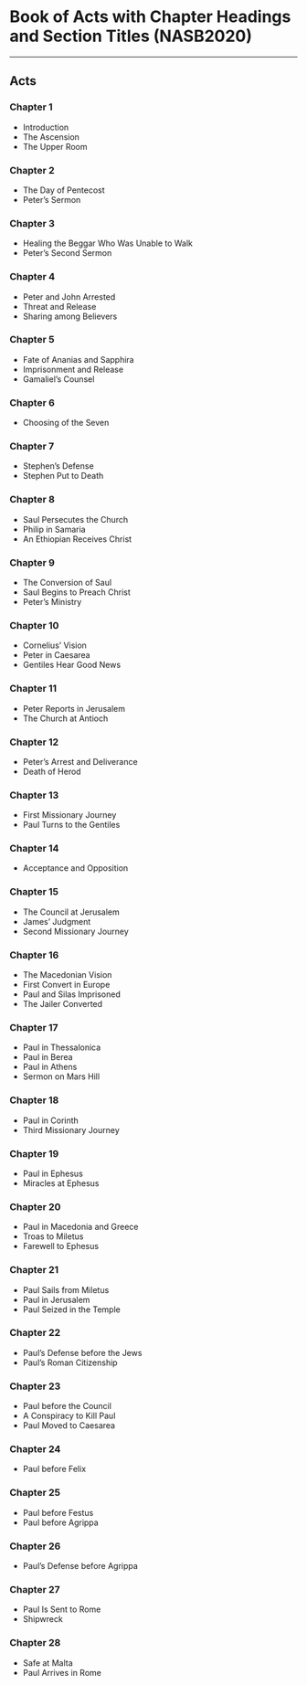 # Book of Acts with Chapter Headings and Section Titles (NASB2020)

---

## Acts

### Chapter 1
- Introduction
- The Ascension
- The Upper Room

### Chapter 2
- The Day of Pentecost
- Peter’s Sermon

### Chapter 3
- Healing the Beggar Who Was Unable to Walk
- Peter’s Second Sermon

### Chapter 4
- Peter and John Arrested
- Threat and Release
- Sharing among Believers

### Chapter 5
- Fate of Ananias and Sapphira
- Imprisonment and Release
- Gamaliel’s Counsel

### Chapter 6
- Choosing of the Seven

### Chapter 7
- Stephen’s Defense
- Stephen Put to Death

### Chapter 8
- Saul Persecutes the Church
- Philip in Samaria
- An Ethiopian Receives Christ

### Chapter 9
- The Conversion of Saul
- Saul Begins to Preach Christ
- Peter’s Ministry

### Chapter 10
- Cornelius’ Vision
- Peter in Caesarea
- Gentiles Hear Good News

### Chapter 11
- Peter Reports in Jerusalem
- The Church at Antioch

### Chapter 12
- Peter’s Arrest and Deliverance
- Death of Herod

### Chapter 13
- First Missionary Journey
- Paul Turns to the Gentiles

### Chapter 14
- Acceptance and Opposition

### Chapter 15
- The Council at Jerusalem
- James’ Judgment
- Second Missionary Journey

### Chapter 16
- The Macedonian Vision
- First Convert in Europe
- Paul and Silas Imprisoned
- The Jailer Converted

### Chapter 17
- Paul in Thessalonica
- Paul in Berea
- Paul in Athens
- Sermon on Mars Hill

### Chapter 18
- Paul in Corinth
- Third Missionary Journey

### Chapter 19
- Paul in Ephesus
- Miracles at Ephesus

### Chapter 20
- Paul in Macedonia and Greece
- Troas to Miletus
- Farewell to Ephesus

### Chapter 21
- Paul Sails from Miletus
- Paul in Jerusalem
- Paul Seized in the Temple

### Chapter 22
- Paul’s Defense before the Jews
- Paul’s Roman Citizenship

### Chapter 23
- Paul before the Council
- A Conspiracy to Kill Paul
- Paul Moved to Caesarea

### Chapter 24
- Paul before Felix

### Chapter 25
- Paul before Festus
- Paul before Agrippa

### Chapter 26
- Paul’s Defense before Agrippa

### Chapter 27
- Paul Is Sent to Rome
- Shipwreck

### Chapter 28
- Safe at Malta
- Paul Arrives in Rome
